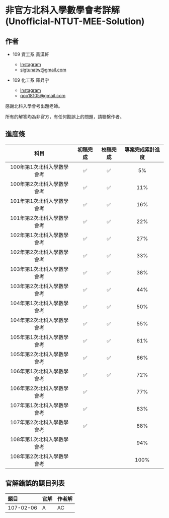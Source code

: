 # 非官方北科入學數學會考詳解　(Unofficial-NTUT-MEE-Solution)

## 作者

- 109 資工系 黃漢軒
  - [Instagram](https://www.instagram.com/qtrabit._2._6.2_/)
  - sigtunatw@gmail.com

- 109 化工系 羅昇宇
  - [Instagram](https://www.instagram.com/trava_900921/)
  - qoo18105@gmail.com

感謝北科入學會考出題老師。

所有的解答均為非官方，有任何勘誤上的問題，請聯繫作者。



## 進度條

|            科目            | 初稿完成 |      校稿完成      |      專案完成累計進度      |
| :------------------------: | :--: | :--: | :--: |
| 100年第1次北科入學數學會考 | :white_check_mark: | :white_check_mark: | 5% |
| 100年第2次北科入學數學會考 | :white_check_mark: | :white_check_mark: | 11% |
| 101年第1次北科入學數學會考 |  :white_check_mark:  |  :white_check_mark:  |  16%  |
| 101年第2次北科入學數學會考 |  :white_check_mark:  |  :white_check_mark:  |  22%  |
| 102年第1次北科入學數學會考 |  :white_check_mark:  | :white_check_mark: | 27% |
| 102年第2次北科入學數學會考 |  :white_check_mark:  | :white_check_mark: | 33% |
| 103年第1次北科入學數學會考 | :white_check_mark: | :white_check_mark: | 38% |
| 103年第2次北科入學數學會考 | :white_check_mark: | :white_check_mark: | 44% |
| 104年第1次北科入學數學會考 | :white_check_mark: | :white_check_mark: | 50% |
| 104年第2次北科入學數學會考 | :white_check_mark: | :white_check_mark: | 55% |
| 105年第1次北科入學數學會考 | :white_check_mark: | :white_check_mark: | 61% |
| 105年第2次北科入學數學會考 | :white_check_mark: | :white_check_mark: | 66% |
| 106年第1次北科入學數學會考 | :white_check_mark: | :white_check_mark: | 72% |
| 106年第2次北科入學數學會考 | :white_check_mark: |    | 77% |
| 107年第1次北科入學數學會考 | :white_check_mark: |    | 83% |
| 107年第2次北科入學數學會考 | :white_check_mark: |    | 88% |
| 108年第1次北科入學數學會考 |    |    | 94% |
| 108年第2次北科入學數學會考 |    |    | 100% |



## 官解錯誤的題目列表

| 題目      | 官解 | 作者解 |
| :-------- | :--- | ------ |
| 107-02-06 | A    | AC     |

